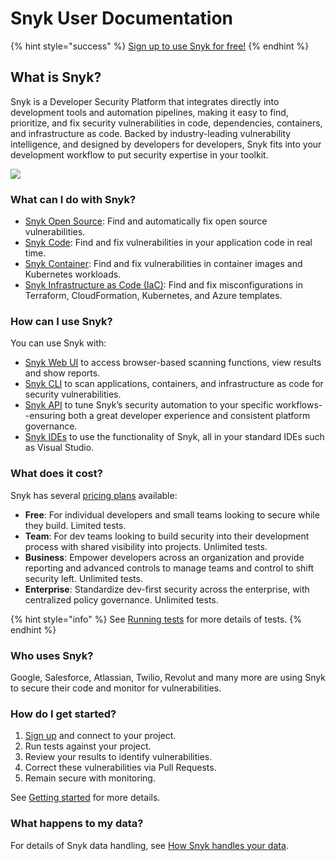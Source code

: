 # Snyk User Documentation

{% hint style="success" %}
[Sign up to use Snyk for free!](https://snyk.io/login?cta=sign-up\&loc=nav\&page=support\_docs\_page)
{% endhint %}

## **What is Snyk?**

Snyk is a Developer Security Platform that integrates directly into development tools and automation pipelines, making it easy to find, prioritize, and fix security vulnerabilities in code, dependencies, containers, and infrastructure as code. Backed by industry-leading vulnerability intelligence, and designed by developers for developers, Snyk fits into your development workflow to put security expertise in your toolkit.

![](https://github.com/snyk/user-docs/raw/9336593f5e7c7dab3fbac77f5e9f0a5ae0751cc2/docs/.gitbook/assets/Screen%20Shot%202022-02-22%20at%208.18.28%20AM.png)

### **What can I do with Snyk?**

* [Snyk Open Source](https://snyk.io/product/open-source-security-management/): Find and automatically fix open source vulnerabilities.
* [Snyk Code](https://snyk.io/product/snyk-code/): Find and fix vulnerabilities in your application code in real time.
* [Snyk Container](https://snyk.io/product/container-vulnerability-management/): Find and fix vulnerabilities in container images and Kubernetes workloads.
* [Snyk Infrastructure as Code (IaC)](https://snyk.io/product/infrastructure-as-code-security/): Find and fix misconfigurations in Terraform, CloudFormation, Kubernetes, and Azure templates.

### How can I use Snyk?

You can use Snyk with:

* [Snyk Web UI](snyk-web-ui/) to access browser-based scanning functions, view results and show reports.
* [Snyk CLI](snyk-cli/) to scan applications, containers, and infrastructure as code for security vulnerabilities.
* [Snyk API](https://snyk.docs.apiary.io/#introduction/api-v3) to tune Snyk’s security automation to your specific workflows--ensuring both a great developer experience and consistent platform governance.
* [Snyk IDEs](ide-tools/) to use the functionality of Snyk, all in your standard IDEs such as Visual Studio.

### **What does it cost?**

Snyk has several [pricing plans](https://snyk.io/plans/) available:

* **Free**: For individual developers and small teams looking to secure while they build. Limited tests.
* **Team**: For dev teams looking to build security into their development process with shared visibility into projects. Unlimited tests.
* **Business**: Empower developers across an organization and provide reporting and advanced controls to manage teams and control to shift security left. Unlimited tests.
* **Enterprise**: Standardize dev-first security across the enterprise, with centralized policy governance. Unlimited tests.

{% hint style="info" %}
See [Running tests](introducing-snyk/snyks-core-concepts/running-tests.md) for more details of tests.
{% endhint %}

### **Who uses Snyk?**

Google, Salesforce, Atlassian, Twilio, Revolut and many more are using Snyk to secure their code and monitor for vulnerabilities.

### **How do I get started?**

1. [Sign up](https://snyk.io/login?cta=sign-up\&loc=nav\&page=support\_docs\_page) and connect to your project.
2. Run tests against your project.
3. Review your results to identify vulnerabilities.
4. Correct these vulnerabilities via Pull Requests.
5. Remain secure with monitoring.

See [Getting started](getting-started/) for more details.

### What happens to my data?

For details of Snyk data handling, see [How Snyk handles your data](https://github.com/snyk/user-docs/blob/9336593f5e7c7dab3fbac77f5e9f0a5ae0751cc2/docs/more-info/how-snyk-handles-your-data.md).&#x20;
